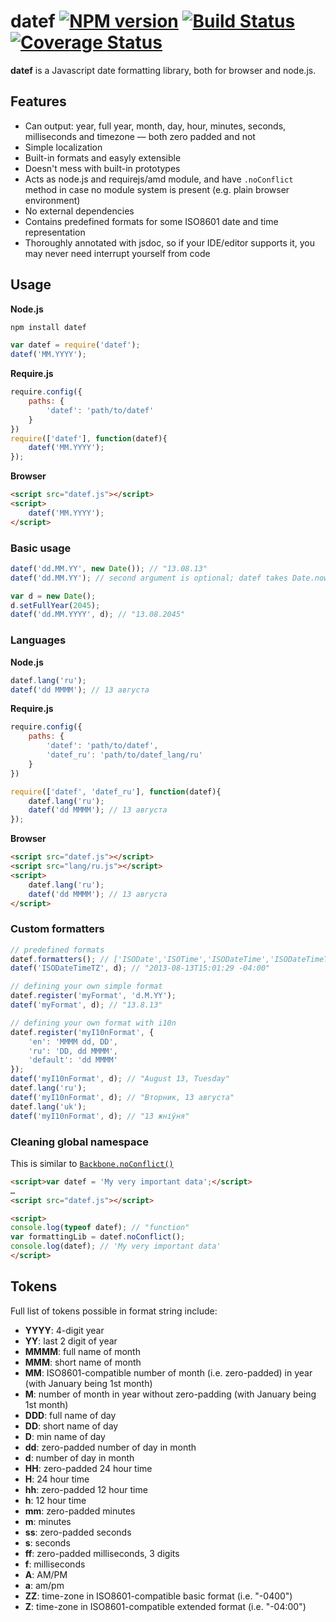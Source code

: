 # datef [![NPM version](https://badge.fury.io/js/datef.svg)](http://badge.fury.io/js/datef) [![Build Status](https://travis-ci.org/maxvipon/datef.svg)](https://travis-ci.org/maxvipon/datef) [![Coverage Status](https://coveralls.io/repos/maxvipon/datef/badge.png)](https://coveralls.io/r/maxvipon/datef)

**datef** is a Javascript date formatting library, both for browser and node.js.

## Features

* Can output: year, full year, month, day, hour, minutes, seconds, milliseconds and timezone — both zero padded and not
* Simple localization
* Built-in formats and easyly extensible
* Doesn't mess with built-in prototypes
* Acts as node.js and requirejs/amd module, and have `.noConflict` method in case no module system is present (e.g. plain browser environment)
* No external dependencies
* Contains predefined formats for some ISO8601 date and time representation
* Thoroughly annotated with jsdoc, so if your IDE/editor supports it, you may never need interrupt yourself from code

## Usage

**Node.js**
```bash
npm install datef
```
```js
var datef = require('datef');
datef('MM.YYYY');
```

**Require.js**
```js
require.config({
    paths: {
        'datef': 'path/to/datef'
    }
})
require(['datef'], function(datef){
    datef('MM.YYYY');
});
```

**Browser**
```html
<script src="datef.js"></script>
<script>
    datef('MM.YYYY');
</script>
```

### Basic usage

```js
datef('dd.MM.YY', new Date()); // "13.08.13"
datef('dd.MM.YY'); // second argument is optional; datef takes Date.now() if no date is provided

var d = new Date();
d.setFullYear(2045);
datef('dd.MM.YYYY', d); // "13.08.2045"
```

### Languages

**Node.js**
```js
datef.lang('ru');
datef('dd MMMM'); // 13 августа
```

**Require.js**
```js
require.config({
    paths: {
        'datef': 'path/to/datef',
        'datef_ru': 'path/to/datef_lang/ru'
    }
})

require(['datef', 'datef_ru'], function(datef){
    datef.lang('ru');
    datef('dd MMMM'); // 13 августа
});
```

**Browser**
```html
<script src="datef.js"></script>
<script src="lang/ru.js"></script>
<script>
    datef.lang('ru');
    datef('dd MMMM'); // 13 августа
</script>
```

### Custom formatters
```js
// predefined formats
datef.formatters(); // ['ISODate','ISOTime','ISODateTime','ISODateTimeTZ']
datef('ISODateTimeTZ', d); // "2013-08-13T15:01:29 -04:00"

// defining your own simple format
datef.register('myFormat', 'd.M.YY');
datef('myFormat', d); // "13.8.13"

// defining your own format with i10n
datef.register('myI10nFormat', {
    'en': 'MMMM dd, DD',
    'ru': 'DD, dd MMMM',
    'default': 'dd MMMM'
});
datef('myI10nFormat', d); // "August 13, Tuesday"
datef.lang('ru');
datef('myI10nFormat', d); // "Вторник, 13 августа"
datef.lang('uk');
datef('myI10nFormat', d); // "13 жніўня"
```

### Cleaning global namespace

This is similar to [`Backbone.noConflict()`](http://backbonejs.org/#Utility-noConflict)

```html
<script>var datef = 'My very important data';</script>
…
<script src="datef.js"></script>

<script>
console.log(typeof datef); // "function"
var formattingLib = datef.noConflict();
console.log(datef); // 'My very important data'
</script>
```

## Tokens

Full list of tokens possible in format string include:

* **YYYY**: 4-digit year
* **YY**: last 2 digit of year
* **MMMM**: full name of month
* **MMM**: short name of month
* **MM**: ISO8601-compatible number of month (i.e. zero-padded) in year (with January being 1st month)
* **M**: number of month in year without zero-padding (with January being 1st month)
* **DDD**: full name of day
* **DD**: short name of day
* **D**: min name of day
* **dd**: zero-padded number of day in month
* **d**: number of day in month
* **HH**: zero-padded 24 hour time
* **H**: 24 hour time
* **hh**: zero-padded 12 hour time
* **h**: 12 hour time
* **mm**: zero-padded minutes
* **m**: minutes
* **ss**: zero-padded seconds
* **s**: seconds
* **ff**: zero-padded milliseconds, 3 digits
* **f**: milliseconds
* **A**: AM/PM
* **a**: am/pm
* **ZZ**: time-zone in ISO8601-compatible basic format (i.e. "-0400")
* **Z**: time-zone in ISO8601-compatible extended format (i.e. "-04:00")
